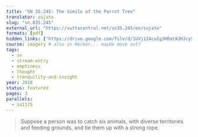 ```yaml
---
title: "SN 35.245: The Simile of the Parrot Tree"
translator: sujato
slug: "sn.035.245"
external_url: "https://suttacentral.net/sn35.245/en/sujato"
formats: [pdf]
hidden_links: ["https://drive.google.com/file/d/1UVj114cuIg3H0atA3HJcySE5paz5QX_X"]
course: imagery # also in Hecker... maybe move out?
tags:
  - sn
  - stream-entry
  - emptiness
  - thought
  - tranquility-and-insight
year: 2018
status: featured
pages: 3
parallels:
  - sa1175
---
```


> Suppose a person was to catch six animals, with diverse territories and feeding grounds, and tie them up with a strong rope.
